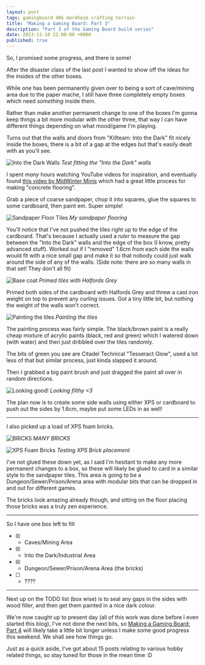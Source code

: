 ```yaml
---
layout: post
tags: gamingboard 40k mordheim crafting terrain
title: "Making a Gaming Board: Part 3"
description: "Part 3 of the Gaming Board build series"
date: 2023-11-10 22:00:00 +0000
published: true
---
```


So, I promised some progress, and there is some!

After the disaster class of the last post I wanted to show off the ideas for the insides of the other boxes.

While one has been permanently given over to being a sort of cave/mining area due to the paper mache, I still have three completely empty boxes which need *something* inside them.

Rather than make another permanent change to one of the boxes I'm gonna keep things a bit more modular with the other three, that way I can have different things depending on what mood/game I'm playing.

Turns out that the walls and doors from "Killteam: Into the Dark" fit nicely inside the boxes, there is a bit of a gap at the edges but that's easily dealt with as you'll see.

![Into the Dark Walls](https://i.imgur.com/PMbsO4P.jpg)
*Test fitting the "Into the Dark" walls*

I spent *many* hours watching YouTube videos for inspiration, and eventually found [this video by MidWinter Minis](https://www.youtube.com/watch?v=K0lxV-gRu8k&) which had a great little process for making "concrete flooring".

Grab a piece of coarse sandpaper, chop it into squares, glue the squares to some cardboard, then paint em. Super simple!

![Sandpaper Floor Tiles](https://i.imgur.com/oeMfNkg.jpg)
*My sandpaper flooring*

You'll notice that I've not pushed the tiles right up to the edge of the cardboard. That's because I actually used a *ruler* to measure the gap between the "Into the Dark" walls and the edge of the box (I know, pretty advanced stuff). Worked out if I "removed" 1.6cm from each side the walls would fit with a nice small gap and make it so that nobody could just walk around the side of any of the walls. (Side note: there are so many walls in that set! They don't all fit)

![Base coat](https://i.imgur.com/8azdNSl.jpg)
*Primed tiles with Halfords Grey*

Primed both sides of the cardboard with Halfords Grey and threw a cast iron weight on top to prevent any curling issues. Got a tiny little bit, but nothing the weight of the walls won't correct.

![Painting the tiles](https://i.imgur.com/or586Av.jpg)
*Painting the tiles*

The painting process was fairly simple. The black/brown paint is a really cheap mixture of acrylic paints (black, red and green) which I watered down (with water) and then just dribbled over the tiles randomly.

The bits of green you see are Citadel Technical "Tesseract Glow", used a lot less of that but similar process, just kinda slapped it around.

Then I grabbed a big paint brush and just dragged the paint all over in random directions.

![Looking good!](https://i.imgur.com/Ip6S95y.jpg)
*Looking filthy <3*

The plan now is to create some side walls using either XPS or cardboard to push out the sides by 1.6cm, maybe put some LEDs in as well! 

---

I also picked up a load of XPS foam bricks.

![BRICKS](https://i.imgur.com/I4Q2Sln.jpg)
*MANY BRICKS*

![XPS Foam Bricks](https://i.imgur.com/MSkkW7s.jpg)
*Testing XPS Brick placement*

I've not glued these down yet, as I said I'm hesitant to make any more permanent changes to a box, so these will likely be glued to card in a similar style to the sandpaper tiles. This area is going to be a Dungeon/Sewer/Prison/Arena area with modular bits that can be dropped in and out for different games.

The bricks look amazing already though, and sitting on the floor placing those bricks was a truly zen experience.

---

So I have one box left to fill

- [x] - Caves/Mining Area
- [x] - Into the Dark/Industrial Area
- [x] - Dungeon/Sewer/Prison/Arena Area (the bricks)
- [ ] - ????

---

Next up on the TODO list (box wise) is to seal any gaps in the sides with wood filler, and then get them painted in a nice dark colour.

We're now caught up to present day (all of this work was done before I even started this blog), I've not done the next bits, so [Making a Gaming Board: Part 4]() will likely take a little bit longer unless I make some good progress this weekend. We shall see how things go.

Just as a quick aside, I've got about 15 posts relating to various hobby related things, so stay tuned for those in the mean time :D
